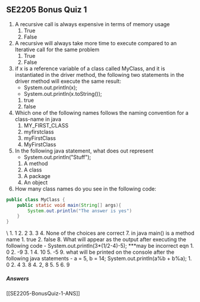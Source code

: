 ## SE2205 Bonus Quiz 1

1. A recursive call is always expensive in terms of memory usage
	1. True
	2. False
2. A recursive will always take more time to execute compared to an Iterative call for the same problem
	1. True
	2. False
3. if x is a reference variable of a class called MyClass, and it is instantiated in the driver method, the following two statements in the driver method will execute the same result: 
	- System.out.println(x);
	- System.out.println(x.toString());
	1. true
	2. false
4. Which one of the following names follows the naming convention for a class-name in java
	1. MY_FIRST_CLASS
	2. myfirstclass
	3. myFirstClass
	4. MyFirstClass
5. In the following java statement, what does out represent 
	- System.out.println("Stuff");
	1. A method
	2. A class
	3. A package
	4. An object
6.  How many class names do you see in the following code:
```java
public class MyClass {
	public static void main(String[] args){
		System.out.println("The answer is yes")
	}
}

```
\	1. 1
	2. 2
	3. 3
	4. None of the choices are correct
7. in java main() is a method name
	1. true
	2. false
8. What will appear as the output after executing the following code
	- System.out.println(3*(1/2-4)-5);  ***may be incorrect eqn
	1. 0
	2. -9
	3. 1
	4. 10
	5. -5
9. what will be printed on the console after the following java statements
	- a = 5, b = 14;      System.out.println(a%b + b%a);
	1. 0
	2. 4
	3. 8
	4. 2, 8
	5. 5
	6. 9

##### Answers
[[SE2205-BonusQuiz-1-ANS]]
